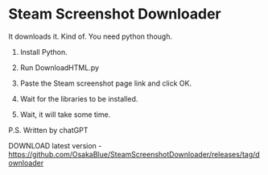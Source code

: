 # Steam Screenshot Downloader
It downloads it. Kind of. You need python though.


1. Install Python.

2. Run DownloadHTML.py

3. Paste the Steam screenshot page link and click OK.

4. Wait for the libraries to be installed.

5. Wait, it will take some time.

P.S. Written by chatGPT


DOWNLOAD latest version - https://github.com/OsakaBlue/SteamScreenshotDownloader/releases/tag/downloader
